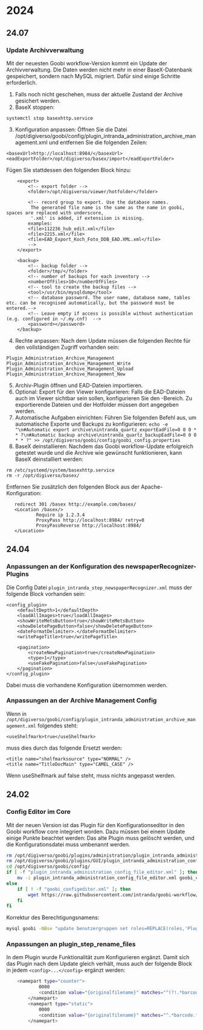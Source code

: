 # 2024

## 24.07

### Update Archivverwaltung

Mit der neuesten Goobi workflow-Version kommt ein Update der Archivverwaltung. Die Daten werden nicht mehr in einer BaseX-Datenbank gespeichert, sondern nach MySQL migriert. Dafür sind einige Schritte erforderlich.
1. Falls noch nicht geschehen, muss der aktuelle Zustand der Archive gesichert werden.
2. BaseX stoppen:
```
systemctl stop basexhttp.service
```
3. Konfiguration anpassen: 
Öffnen Sie die Datei /opt/digiverso/goobi/config/plugin_intranda_administration_archive_management.xml und entfernen Sie die folgenden Zeilen:
```
<basexUrl>http://localhost:8984/</basexUrl>
<eadExportFolder>/opt/digiverso/basex/import</eadExportFolder>
```
Fügen Sie stattdessen den folgenden Block hinzu:
```
    <export>
        <!-- export folder -->
        <folder>/opt/digiverso/viewer/hotfolder</folder>

        <!-- record group to export. Use the database names.
         The generated file name is the same as the name in goobi, spaces are replaced with underscore,
         '.xml' is added, if extensiion is missing.
        examples:   
        <file>112236_hub_edit.xml</file>
        <file>2215.xml</file>
        <file>EAD_Export_Koch_Foto_DDB_EAD.XML.xml</file>
        -->
    </export>

    <backup>
        <!-- backup folder -->
        <folder>/tmp/</folder>
        <!-- number of backups for each inventory -->
        <numberOfFiles>10</numberOfFiles>
        <!-- tool to create the backup files -->
        <tool>/usr/bin/mysqldump</tool>
        <!-- database password. The user name, database name, tables etc. can be recognised automatically, but the password must be entered.-->
        <!-- Leave empty if access is possible without authentication (e.g. configured in ~/.my.cnf)  -->
        <password></password>
    </backup>
```
4. Rechte anpassen: 
Nach dem Update müssen die folgenden Rechte für den vollständigen Zugriff vorhanden sein:
``` 
Plugin_Administration_Archive_Management
Plugin_Administration_Archive_Management_Write
Plugin_Administration_Archive_Management_Upload
Plugin_Administration_Archive_Management_New
```

5. Archiv-Plugin öffnen und EAD-Dateien importieren.
6. Optional: Export für den Viewer konfigurieren:
Falls die EAD-Dateien auch im Viewer sichtbar sein sollen, konfigurieren Sie den <export>-Bereich. Zu exportierende Dateien und der Hotfolder müssen dort angegeben werden.
7. Automatische Aufgaben einrichten:
Führen Sie folgenden Befehl aus, um automatische Exporte und Backups zu konfigurieren:
 ```echo -e "\n#Automatic export archive\nintranda_quartz_exportEadFile=0 0 0 * * ?\n#Automatic backup archive\nintranda_quartz_backupEadFile=0 0 0 * * ?" >> /opt/digiverso/goobi/config/goobi_config.properties```
8. BaseX deinstallieren:
Nachdem das Goobi workflow-Update erfolgreich getestet wurde und die Archive wie gewünscht funktionieren, kann BaseX deinstalliert werden:
 ```
rm /etc/systemd/system/basexhttp.service
rm -r /opt/digiverso/basex/
``` 
 Entfernen Sie zusätzlich den folgenden Block aus der Apache-Konfiguration:
 ```
    redirect 301 /basex http://example.com/basex/
    <Location /basex/>
            Require ip 1.2.3.4
            ProxyPass http://localhost:8984/ retry=0
            ProxyPassReverse http://localhost:8984/
    </Location>
```

## 24.04

### Anpassungen an der Konfiguration des newspaperRecognizer-Plugins

Die Config Datei `plugin_intranda_step_newspaperRecognizer.xml` muss der folgende Block vorhanden sein:
```
<config_plugin>
	<defaultDepth>1</defaultDepth>
	<loadAllImages>true</loadAllImages>
	<showWriteMetsButton>true</showWriteMetsButton>
    <showDeletePageButton>false</showDeletePageButton>
	<dateFormatDelimiter>.</dateFormatDelimiter>
	<writePageTitle>true</writePageTitle>
    
	<pagination>
		<createNewPagination>true</createNewPagination>
		<type>1</type>
		<useFakePagination>false</useFakePagination>
	</pagination>
</config_plugin>
```
Dabei muss die vorhandene Konfiguration übernommen werden.

### Anpassungen an der Archive Management Config

Wenn in `/opt/digiverso/goobi/config/plugin_intranda_administration_archive_management.xml` folgendes steht:
```
<useShelfmark>true</useShelfmark>
```
muss dies durch das folgende Ersetzt werden:
```
<title name="shelfmarksource" type="NORMAL" />
<title name="TitleDocMain" type="CAMEL_CASE" />
```
Wenn useShelfmark auf false steht, muss nichts angepasst werden.

## 24.02

### Config Editor im Core
Mit der neuen Version ist das Plugin für den Konfigurationseditor in den Goobi workflow core integriert worden. Dazu müssen bei einem Update einige Punkte beachtet werden: Das alte Plugin muss gelöscht werden, und die Konfigurationsdatei muss umbenannt werden.

```bash
rm /opt/digiverso/goobi/plugins/administration/plugin_intranda_administration_config_file_editor.jar
rm /opt/digiverso/goobi/plugins/GUI/plugin_intranda_administration_config_file_editor-GUI.jar
cd /opt/digiverso/goobi/config/
if [ -f "plugin_intranda_administration_config_file_editor.xml" ]; then
    mv -i plugin_intranda_administration_config_file_editor.xml goobi_configeditor.xml
else
    if [ ! -f "goobi_configeditor.xml" ]; then
        wget https://raw.githubusercontent.com/intranda/goobi-workflow/master/install/config/goobi_configeditor.xml
    fi
fi
```

Korrektur des Berechtigungsnamens:
```bash
mysql goobi -NBse "update benutzergruppen set roles=REPLACE(roles,'Plugin_administration_config_file_editor','Admin_config_file_editor') where roles regexp 'Plugin_administration_config_file_editor'"
```

### Anpassungen an plugin\_step\_rename\_files
In dem Plugin wurde Funktionalität zum Konfigurieren ergänzt. Damit sich das Plugin nach dem Update gleich verhält, muss auch der folgende Block in jedem `<config>...</config>` ergänzt werden:

```bash
	<namepart type="counter">
            0000
            <condition value="{originalfilename}" matches="^(?!.*barcode).*$" />
        </namepart>
        <namepart type="static">
            0000
            <condition value="{originalfilename}" matches="^.*barcode.*$" />
        </namepart>
```
